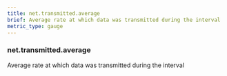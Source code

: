 ```yaml
---
title: net.transmitted.average
brief: Average rate at which data was transmitted during the interval
metric_type: gauge
---
```

### net.transmitted.average

Average rate at which data was transmitted during the interval